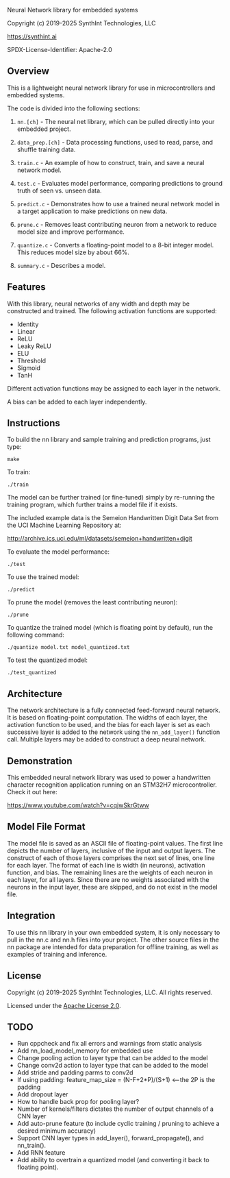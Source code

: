 Neural Network library for embedded systems

Copyright (c) 2019-2025 SynthInt Technologies, LLC

https://synthint.ai

SPDX-License-Identifier: Apache-2.0

## Overview

This is a lightweight neural network library for use in microcontrollers and embedded systems.

The code is divided into the following sections:

1. `nn.[ch]` - The neural net library, which can be pulled directly into your embedded project.

2. `data_prep.[ch]` - Data processing functions, used to read, parse, and shuffle training data.

3. `train.c` - An example of how to construct, train, and save a neural network model.

4. `test.c` - Evaluates model performance, comparing predictions to ground truth of seen vs. unseen data.

5. `predict.c` - Demonstrates how to use a trained neural network model in a target application to make predictions on new data.

6. `prune.c` - Removes least contributing neuron from a network to reduce model size and improve performance.

7. `quantize.c` - Converts a floating-point model to a 8-bit integer model. This reduces model size by about 66%.

8. `summary.c` - Describes a model.

## Features

With this library, neural networks of any width and depth may be constructed and trained. The following activation functions are supported:

* Identity
* Linear
* ReLU
* Leaky ReLU
* ELU
* Threshold
* Sigmoid
* TanH

Different activation functions may be assigned to each layer in the network.

A bias can be added to each layer independently.

## Instructions

To build the nn library and sample training and prediction programs, just type:
```
make
```


To train:
```
./train
```
The model can be further trained (or fine-tuned) simply by re-running the training program, which further trains a model file if it exists.

The included example data is the Semeion Handwritten Digit Data Set from the UCI Machine Learning Repository at:

http://archive.ics.uci.edu/ml/datasets/semeion+handwritten+digit


To evaluate the model performance:
```
./test
```


To use the trained model:
```
./predict
```

To prune the model (removes the least contributing neuron):

```
./prune
```

To quantize the trained model (which is floating point by default), run the following command:

```
./quantize model.txt model_quantized.txt
```

To test the quantized model:

```
./test_quantized
```

## Architecture

The network architecture is a fully connected feed-forward neural network. It is based on floating-point computation. The widths of each layer, the activation function to be used, and the bias for each layer is set as each successive layer is added to the network using the `nn_add_layer()` function call. Multiple layers may be added to construct a deep neural network.

## Demonstration

This embedded neural network library was used to power a handwritten character recognition application running on an STM32H7 microcontroller. Check it out here:

https://www.youtube.com/watch?v=cqjwSkrGtww

## Model File Format

The model file is saved as an ASCII file of floating-point values. The first line depicts the number of layers, inclusive of the input and output layers. The construct of each of those layers comprises the next set of lines, one line for each layer. The format of each line is width (in neurons), activation function, and bias. The remaining lines are the weights of each neuron in each layer, for all layers. Since there are no weights associated with the neurons in the input layer, these are skipped, and do not exist in the model file.

## Integration

To use this nn library in your own embedded system, it is only necessary to pull in the nn.c and nn.h files into your project. The other source files in the nn package are intended for data preparation for offline training, as well as examples of training and inference.

## License

Copyright (c) 2019-2025 SynthInt Technologies, LLC. All rights reserved.

Licensed under the [Apache License 2.0](./LICENSE).

## TODO

* Run cppcheck and fix all errors and warnings from static analysis
* Add nn_load_model_memory for embedded use
* Change pooling action to layer type that can be added to the model
* Change conv2d action to layer type that can be added to the model
* Add stride and padding parms to conv2d
* If using padding: feature_map_size = (N-F+2*P)/(S+1) <--the 2P is the padding
* Add dropout layer
* How to handle back prop for pooling layer?
* Number of kernels/filters dictates the number of output channels of a CNN layer
* Add auto-prune feature (to include cyclic training / pruning to achieve a desired minimum accuracy)
* Support CNN layer types in add_layer(), forward_propagate(), and nn_train().
* Add RNN feature
* Add ability to overtrain a quantized model (and converting it back to floating point).

